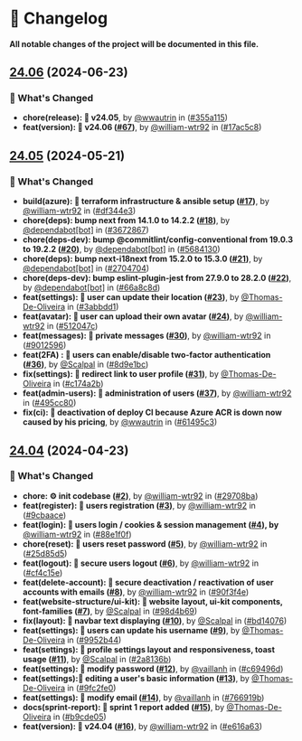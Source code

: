 # 📝 Changelog

#### All notable changes of the project will be documented in this file.

## [24.06](https://github.com/william-wtr92/instamint/compare/v24.05..HEAD) (2024-06-23)

### 🚀 What's Changed

- **chore(release): 🚀 v24.05**, by [@wwautrin](https://github.com/wwautrin) in ([#355a115](https://github.com/william-wtr92/instamint/commit/355a1158c0dd62b7fbc6aebddb1516766f3b0f01))
- **feat(version): 🔖 v24.06 ([#67](https://github.com/william-wtr92/instamint/pull/67))**, by [@william-wtr92](https://github.com/william-wtr92) in ([#17ac5c8](https://github.com/william-wtr92/instamint/commit/17ac5c8045abb4f0ae2fcf06633245debc4120e2))


## [24.05](https://github.com/william-wtr92/instamint/compare/v24.04..HEAD) (2024-05-21)

### 🚀 What's Changed

- **build(azure): 🔨 terraform infrastructure & ansible setup ([#17](https://github.com/william-wtr92/instamint/pull/17))**, by [@william-wtr92](https://github.com/william-wtr92)
  in ([#df344e3](https://github.com/william-wtr92/instamint/commit/df344e3795059e61c469dd9f0a483c98b06f1f95))
- **chore(deps): bump next from 14.1.0 to 14.2.2 ([#18](https://github.com/william-wtr92/instamint/pull/18))**,
  by [@dependabot[bot]](https://github.com/dependabot[bot])
  in ([#3672867](https://github.com/william-wtr92/instamint/commit/367286753f32d3eae015f14b8fd6990465464be7))
- **chore(deps-dev): bump @commitlint/config-conventional from 19.0.3 to
  19.2.2 ([#20](https://github.com/william-wtr92/instamint/pull/20))**,
  by [@dependabot[bot]](https://github.com/dependabot[bot])
  in ([#5684130](https://github.com/william-wtr92/instamint/commit/568413070ed3709ed3992d5f9621edbf867f6ef3))
- **chore(deps): bump next-i18next from 15.2.0 to 15.3.0 ([#21](https://github.com/william-wtr92/instamint/pull/21))**,
  by [@dependabot[bot]](https://github.com/dependabot[bot])
  in ([#2704704](https://github.com/william-wtr92/instamint/commit/270470435a6990e2efc8471da39b59520c1591b1))
- **chore(deps-dev): bump eslint-plugin-jest from 27.9.0 to
  28.2.0 ([#22](https://github.com/william-wtr92/instamint/pull/22))**,
  by [@dependabot[bot]](https://github.com/dependabot[bot])
  in ([#66a8c8d](https://github.com/william-wtr92/instamint/commit/66a8c8d7f666b626427eb605195465ed01eecc90))
- **feat(settings): 🚀 user can update their location ([#23](https://github.com/william-wtr92/instamint/pull/23))**,
  by [@Thomas-De-Oliveira](https://github.com/Thomas-De-Oliveira)
  in ([#3abbdd1](https://github.com/william-wtr92/instamint/commit/3abbdd1b4e4174bd9a901f90652f0fed6582f28f))
- **feat(avatar): 🚀 user can upload their own avatar ([#24](https://github.com/william-wtr92/instamint/pull/24))**,
  by [@william-wtr92](https://github.com/william-wtr92)
  in ([#512047c](https://github.com/william-wtr92/instamint/commit/512047c81760fe85d382a5872ea68d2cfcd57987))
- **feat(messages): 🚀 private messages ([#30](https://github.com/william-wtr92/instamint/pull/30))**,
  by [@william-wtr92](https://github.com/william-wtr92)
  in ([#9012596](https://github.com/william-wtr92/instamint/commit/90125962f9696e33bb65b2f7f954997a2d986a2c))
- **feat(2FA) : 🚀 users can enable/disable two-factor
  authentication ([#36](https://github.com/william-wtr92/instamint/pull/36))**,
  by [@Scalpal](https://github.com/Scalpal)
  in ([#8d9e1bc](https://github.com/william-wtr92/instamint/commit/8d9e1bc9972b9e91e9d6b4fa99adba5c8d51512f))
- **fix(settings): 🚨 redirect link to user profile ([#31](https://github.com/william-wtr92/instamint/pull/31))**,
  by [@Thomas-De-Oliveira](https://github.com/Thomas-De-Oliveira)
  in ([#c174a2b](https://github.com/william-wtr92/instamint/commit/c174a2b591a79ba97ac8c77d4883339d33454116))
- **feat(admin-users): 🚀 administration of users ([#37](https://github.com/william-wtr92/instamint/pull/37))**,
  by [@william-wtr92](https://github.com/william-wtr92)
  in ([#495cc80](https://github.com/william-wtr92/instamint/commit/495cc809a75eff159b18cb71fef5f884aa361e25))
- **fix(ci): 🚨 deactivation of deploy CI because Azure ACR is down now caused by his pricing**,
  by [@wwautrin](https://github.com/wwautrin)
  in ([#61495c3](https://github.com/william-wtr92/instamint/commit/61495c32d72e84f8d03978a093c66b2d75a3d0be))

## [24.04](https://github.com/william-wtr92/instamint/compare/ab2f5ebbdd7899ba9ee70966b0854ab887754f21..HEAD) (2024-04-23)

### 🚀 What's Changed

- **chore: ⚙️ init codebase ([#2](https://github.com/william-wtr92/instamint/pull/2))**,
  by [@william-wtr92](https://github.com/william-wtr92)
  in ([#29708ba](https://github.com/william-wtr92/instamint/commit/29708ba01f26e50857c459709b6ee5549365e1b7))
- **feat(register): 🚀 users registration ([#3](https://github.com/william-wtr92/instamint/pull/3))**,
  by [@william-wtr92](https://github.com/william-wtr92)
  in ([#9cbaace](https://github.com/william-wtr92/instamint/commit/9cbaace5505772290692184d7632f64f094f76ff))
- **feat(login): 🚀 users login / cookies & session management ([#4](https://github.com/william-wtr92/instamint/pull/4)),
  by** [@william-wtr92](https://github.com/william-wtr92)
  in ([#88e1f0f](https://github.com/william-wtr92/instamint/commit/88e1f0f8a750b178d3eaaeab612f842c86cf6fe6))
- **chore(reset): 🚀 users reset password ([#5](https://github.com/william-wtr92/instamint/pull/5))**,
  by [@william-wtr92](https://github.com/william-wtr92)
  in ([#25d85d5](https://github.com/william-wtr92/instamint/commit/25d85d5637c6958543007716727096ce9b7380f7))
- **feat(logout): 🚀 secure users logout ([#6](https://github.com/william-wtr92/instamint/pull/6))**,
  by [@william-wtr92](https://github.com/william-wtr92)
  in ([#cf4c15e](https://github.com/william-wtr92/instamint/commit/cf4c15ebef9ce7ce45b8f6b51294d3179514e68a))
- **feat(delete-account): 🚀 secure deactivation / reactivation of user accounts with
  emails ([#8](https://github.com/william-wtr92/instamint/pull/8))**,
  by [@william-wtr92](https://github.com/william-wtr92)
  in ([#90f3f4e](https://github.com/william-wtr92/instamint/commit/90f3f4e84260a53040327b16e85e3ab72ccd8281))
- **feat(website-structure/ui-kit): 🚀 website layout, ui-kit components,
  font-families ([#7](https://github.com/william-wtr92/instamint/pull/7))**, by [@Scalpal](https://github.com/Scalpal)
  in ([#98d4b69](https://github.com/william-wtr92/instamint/commit/98d4b69baad9d12a7967b2837c8d0f2ba67cb8e3))
- **fix(layout): 🔨 navbar text displaying ([#10](https://github.com/william-wtr92/instamint/pull/10))**,
  by [@Scalpal](https://github.com/Scalpal)
  in ([#bd14076](https://github.com/william-wtr92/instamint/commit/bd1407697c2b3f523f1e5f91591e87d339fb2123))
- **feat(settings): 🚀 users can update his username ([#9](https://github.com/william-wtr92/instamint/pull/9))**,
  by [@Thomas-De-Oliveira](https://github.com/Thomas-De-Oliveira)
  in ([#9952b44](https://github.com/william-wtr92/instamint/commit/9952b44468bc48c2de2f38f1949622a52c441e61))
- **feat(settings): 🚀 profile settings layout and responsiveness, toast
  usage ([#11](https://github.com/william-wtr92/instamint/pull/11))**, by [@Scalpal](https://github.com/Scalpal)
  in ([#2a8136b](https://github.com/william-wtr92/instamint/commit/2a8136bc8affab22928d5d7c4e4ff6302566dbb0))
- **feat(settings): 🚀 modify password ([#12](https://github.com/william-wtr92/instamint/pull/12))**,
  by [@vaillanh](https://github.com/vaillanh)
  in ([#c69496d](https://github.com/william-wtr92/instamint/commit/c69496d71c4a880ada521e8ca41e6d292accda76))
- **feat(settings):🚀 editing a user's basic information ([#13](https://github.com/william-wtr92/instamint/pull/13))**,
  by [@Thomas-De-Oliveira](https://github.com/Thomas-De-Oliveira)
  in ([#9fc2fe0](https://github.com/william-wtr92/instamint/commit/9fc2fe04d1446bd898698b9d1dd25573bdf85948))
- **feat(settings): 🚀 modify email ([#14](https://github.com/william-wtr92/instamint/pull/14))**,
  by [@vaillanh](https://github.com/vaillanh)
  in ([#766919b](https://github.com/william-wtr92/instamint/commit/766919b72d8da9c7a3351ca2b005d40eca7e7a37))
- **docs(sprint-report): 📝 sprint 1 report added ([#15](https://github.com/william-wtr92/instamint/pull/15))**,
  by [@Thomas-De-Oliveira](https://github.com/Thomas-De-Oliveira)
  in ([#b9cde05](https://github.com/william-wtr92/instamint/commit/b9cde057cd6d8ccf7fcbefbc707ea4c23901b288))
- **feat(version): 🔖 v24.04 ([#16](https://github.com/william-wtr92/instamint/pull/16))**,
  by [@william-wtr92](https://github.com/william-wtr92)
  in ([#e616a63](https://github.com/william-wtr92/instamint/commit/e616a6322024efc8dc2c29a2c718807147c37c25))
